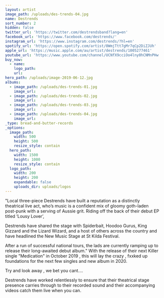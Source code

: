```yaml
---
layout: artist
image_path: /uploads/des-trends-04.jpg
name: Destrends
sort_number: 2
hidden: false
twitter_url: 'https://twitter.com/destrendsband?lang=en'
facebook_url: 'https://www.facebook.com/destrends/'
instagram_url: 'https://www.instagram.com/destrends/?hl=en'
spotify_url: 'https://open.spotify.com/artist/0WmjTtt7gMr7qCp2DiZJUh'
apple_url: 'https://music.apple.com/au/artist/destrends/1005277461'
youtube_url: 'https://www.youtube.com/channel/UCNfX9cciOo4lny0hCNMnPHw'
buy_now:
  - name:
    logo_path:
    url:
hero_path: /uploads/image-2019-06-12.jpg
albums:
  - image_path: /uploads/des-trends-01.jpg
    image_url:
  - image_path: /uploads/des-trends-02.jpg
    image_url:
  - image_path: /uploads/des-trends-03.jpg
    image_url:
  - image_path: /uploads/des-trends-04.jpg
    image_url:
_type: bread-and-butter-records
_options:
  image_path:
    width: 500
    height: 500
    resize_style: contain
  hero_path:
    width: 1500
    height: 1000
    resize_style: contain
  logo_path:
    width: 200
    height: 200
    expandable: false
    uploads_dir: uploads/logos
---
```


"Local three-piece Destrends have built a reputation as a distinctly theatrical live act, who’s music is a confident mix of gloomy goth-laden post-punk with a serving of Aussie grit. Riding off the back of their debut EP titled ‘Lousy Lover’,

Destrends have shared the stage with Spiderbait, Hoodoo Gurus, King Gizzard and the Lizard Wizard, and a host of others across the country and have headlined the New Music Stage at St Kilda Festival.

After a run of successful national tours, the lads are currently ramping up to release their long-awaited debut album." With the release of their next Killer single "Medication" in October 2019 , this will lay the crazy , fxxked up foundations for the next few singles and new album in 2020.

Try and look away , we bet you cant....

Destrends have worked relentlessly to ensure that their theatrical stage presence carries through to their recorded sound and their accompanying videos catch them live when you can.